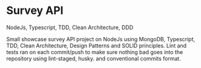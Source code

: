 # Survey API

NodeJs, Typescript, TDD, Clean Architecture, DDD

Small showcase survey API project on NodeJs using MongoDB, Typescript, TDD, Clean Architecture, Design Patterns and SOLID principles. Lint and tests ran on each commit/push to make sure nothing bad goes into the repository using lint-staged, husky. and conventional commits format.
